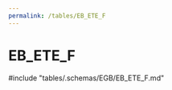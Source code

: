 ```yaml
---
permalink: /tables/EB_ETE_F
---
```

# EB_ETE_F
<!-- SPDX-License-Identifier: MPL-2.0 -->

<!-- ATTENTION : Ne pas supprimer ou modifier la ligne ci-dessous -->
#include "tables/.schemas/EGB/EB_ETE_F.md"
<!-- ATTENTION : Ne pas supprimer ou modifier la ligne ci-dessus -->
